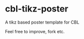 cbl-tikz-poster
===============

A tikz based poster template for CBL

Feel free to improve, fork etc.
